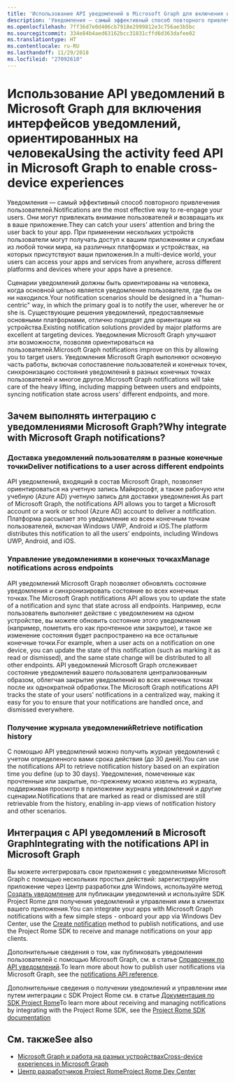```yaml
---
title: 'Использование API уведомлений в Microsoft Graph для включения интерфейсов уведомлений, ориентированных на человека '
description: 'Уведомления — самый эффективный способ повторного привлечения пользователей. Они могут привлекать внимание пользователей и возвращать их в ваше приложение. При применении нескольких устройств пользователи могут получать доступ к вашим приложениям и службам из любой точки мира, на различных платформах и устройствах, на которых присутствуют ваши приложения. '
ms.openlocfilehash: 7ff36d7e0d406cb7918e2999812e3c756ae3b5bc
ms.sourcegitcommit: 334e84b4aed63162bcc31831cffd6d363dafee02
ms.translationtype: HT
ms.contentlocale: ru-RU
ms.lasthandoff: 11/29/2018
ms.locfileid: "27092610"
---
```

# <a name="using-the-notifications-api-in-microsoft-graph-to-enable-human-centric-notification-experiences"></a><span data-ttu-id="74d8d-105">Использование API уведомлений в Microsoft Graph для включения интерфейсов уведомлений, ориентированных на человека</span><span class="sxs-lookup"><span data-stu-id="74d8d-105">Using the activity feed API in Microsoft Graph to enable cross-device experiences</span></span> 

<span data-ttu-id="74d8d-106">Уведомления — самый эффективный способ повторного привлечения пользователей.</span><span class="sxs-lookup"><span data-stu-id="74d8d-106">Notifications are the most effective way to re-engage your users.</span></span> <span data-ttu-id="74d8d-107">Они могут привлекать внимание пользователей и возвращать их в ваше приложение.</span><span class="sxs-lookup"><span data-stu-id="74d8d-107">They can catch your users' attention and bring the user back to your app.</span></span> <span data-ttu-id="74d8d-108">При применении нескольких устройств пользователи могут получать доступ к вашим приложениям и службам из любой точки мира, на различных платформах и устройствах, на которых присутствуют ваши приложения.</span><span class="sxs-lookup"><span data-stu-id="74d8d-108">In a multi-device world, your users can access your apps and services from anywhere, across different platforms and devices where your apps have a presence.</span></span> 

<span data-ttu-id="74d8d-109">Сценарии уведомлений должны быть ориентированы на человека, когда основной целью является уведомление пользователя, где бы он ни находился.</span><span class="sxs-lookup"><span data-stu-id="74d8d-109">Your notification scenarios should be designed in a "human-centric" way, in which the primary goal is to notify the user, wherever he or she is.</span></span> <span data-ttu-id="74d8d-110">Существующие решения уведомлений, предоставляемые основными платформами, отлично подходят для ориентации на устройства.</span><span class="sxs-lookup"><span data-stu-id="74d8d-110">Existing notification solutions provided by major platforms are excellent at targeting devices.</span></span> <span data-ttu-id="74d8d-111">Уведомления Microsoft Graph улучшают эти возможности, позволяя ориентироваться на пользователей.</span><span class="sxs-lookup"><span data-stu-id="74d8d-111">Microsoft Graph notifications  improve on this by allowing you to target users.</span></span> <span data-ttu-id="74d8d-112">Уведомления Microsoft Graph выполняют основную часть работы, включая сопоставление пользователей и конечных точек, синхронизацию состояния уведомлений в разных конечных точках пользователей и многое другое.</span><span class="sxs-lookup"><span data-stu-id="74d8d-112">Microsoft Graph notifications will take care of the heavy lifting, including mapping between users and endpoints, syncing notification state across users' different endpoints, and more.</span></span> 

## <a name="why-integrate-with-microsoft-graph-notifications"></a><span data-ttu-id="74d8d-113">Зачем выполнять интеграцию с уведомлениями Microsoft Graph?</span><span class="sxs-lookup"><span data-stu-id="74d8d-113">Why integrate with Microsoft Graph notifications?</span></span>
### <a name="deliver-notifications-to-a-user-across-different-endpoints"></a><span data-ttu-id="74d8d-114">Доставка уведомлений пользователям в разные конечные точки</span><span class="sxs-lookup"><span data-stu-id="74d8d-114">Deliver notifications to a user across different endpoints</span></span>
<span data-ttu-id="74d8d-115">API уведомлений, входящий в состав Microsoft Graph, позволяет ориентироваться на учетную запись Майкрософт, а также рабочую или учебную (Azure AD) учетную запись для доставки уведомления.</span><span class="sxs-lookup"><span data-stu-id="74d8d-115">As part of Microsoft Graph, the notifications API allows you to target a Microsoft account or a work or school (Azure AD) account to deliver a notification.</span></span> <span data-ttu-id="74d8d-116">Платформа рассылает это уведомление ко всем конечным точкам пользователей, включая Windows UWP, Android и iOS.</span><span class="sxs-lookup"><span data-stu-id="74d8d-116">The platform distributes this notification to all the users' endpoints, including Windows UWP, Android, and iOS.</span></span> 

### <a name="manage-notifications-across-endpoints"></a><span data-ttu-id="74d8d-117">Управление уведомлениями в конечных точках</span><span class="sxs-lookup"><span data-stu-id="74d8d-117">Manage notifications across endpoints</span></span>
<span data-ttu-id="74d8d-118">API уведомлений Microsoft Graph позволяет обновлять состояние уведомления и синхронизировать состояние во всех конечных точках.</span><span class="sxs-lookup"><span data-stu-id="74d8d-118">The Microsoft Graph notifications API allows you to update the state of a notification and sync that state across all endpoints.</span></span> <span data-ttu-id="74d8d-119">Например, если пользователь выполняет действие с уведомлением на одном устройстве, вы можете обновить состояние этого уведомления (например, пометить его как прочтенное или закрытое), и такое же изменение состояния будет распространено на все остальные конечные точки.</span><span class="sxs-lookup"><span data-stu-id="74d8d-119">For example, when a user acts on a notification on one device, you can update the state of this notification (such as marking it as read or dismissed), and the same state change will be distributed to all other endpoints.</span></span> <span data-ttu-id="74d8d-120">API уведомлений Microsoft Graph отслеживает состояние уведомлений вашего пользователя централизованным образом, облегчая закрытие уведомлений во всех конечных точках после их однократной обработки.</span><span class="sxs-lookup"><span data-stu-id="74d8d-120">The Microsoft Graph notifications API tracks the state of your users' notifications in a centralized way, making it easy for you to ensure that your notifications are handled once, and dismissed everywhere.</span></span>

### <a name="retrieve-notification-history"></a><span data-ttu-id="74d8d-121">Получение журнала уведомлений</span><span class="sxs-lookup"><span data-stu-id="74d8d-121">Retrieve notification history</span></span>
<span data-ttu-id="74d8d-122">С помощью API уведомлений можно получить журнал уведомлений с учетом определенного вами срока действия (до 30 дней).</span><span class="sxs-lookup"><span data-stu-id="74d8d-122">You can use the notifications API to retrieve notification history based on an expiration time you define (up to 30 days).</span></span> <span data-ttu-id="74d8d-123">Уведомления, помеченные как прочтенные или закрытые, по-прежнему можно извлечь из журнала, поддерживая просмотр в приложении журнала уведомлений и другие сценарии.</span><span class="sxs-lookup"><span data-stu-id="74d8d-123">Notifications that are marked as read or dismissed are still retrievable from the history, enabling in-app views of notification history and other  scenarios.</span></span> 

## <a name="integrating-with-the-notifications-api-in-microsoft-graph"></a><span data-ttu-id="74d8d-124">Интеграция с API уведомлений в Microsoft Graph</span><span class="sxs-lookup"><span data-stu-id="74d8d-124">Integrating with the notifications API in Microsoft Graph</span></span>

<span data-ttu-id="74d8d-125">Вы можете интегрировать свои приложения с уведомлениями Microsoft Graph с помощью нескольких простых действий: зарегистрируйте приложение через Центр разработки для Windows, используйте метод [Создать уведомление](/graph/api/projectrome-notification-post?view=graph-rest-beta) для публикации уведомлений и используйте SDK Project Rome для получения уведомлений и управления ими в клиентах вашего приложения.</span><span class="sxs-lookup"><span data-stu-id="74d8d-125">You can integrate your apps with Microsoft Graph notifications with a few simple steps - onboard your app via Windows Dev Center, use the [Create notification](/graph/api/projectrome-notification-post?view=graph-rest-beta) method to publish notifications, and use the Project Rome SDK to receive and manage notifications on your app clients.</span></span>  

<span data-ttu-id="74d8d-126">Дополнительные сведения о том, как публиковать уведомления пользователей с помощью Microsoft Graph, см. в статье [Справочник по API уведомлений](/graph/api/resources/notifications-api-overview?view=graph-rest-beta).</span><span class="sxs-lookup"><span data-stu-id="74d8d-126">To learn more about how to publish user notifications via Microsoft Graph, see the [notifications API reference](/graph/api/resources/notifications-api-overview?view=graph-rest-beta).</span></span>
 
<span data-ttu-id="74d8d-127">Дополнительные сведения о получении уведомлений и управлении ими путем интеграции с SDK Project Rome см. в статье [Документация по SDK Project Rome](https://docs.microsoft.com/ru-RU/windows/project-rome/)</span><span class="sxs-lookup"><span data-stu-id="74d8d-127">To learn more about receiving and managing notifications by integrating with the Project Rome SDK, see the [Project Rome SDK documentation](https://docs.microsoft.com/ru-RU/windows/project-rome/)</span></span> 

## <a name="see-also"></a><span data-ttu-id="74d8d-128">См. также</span><span class="sxs-lookup"><span data-stu-id="74d8d-128">See also</span></span>

- [<span data-ttu-id="74d8d-129">Microsoft Graph и работа на разных устройствах</span><span class="sxs-lookup"><span data-stu-id="74d8d-129">Cross-device experiences in Microsoft Graph</span></span>](cross-device-concept-overview.md)
- [<span data-ttu-id="74d8d-130">Центр разработчиков Project Rome</span><span class="sxs-lookup"><span data-stu-id="74d8d-130">Project Rome Dev Center</span></span>](https://aka.ms/projectrome)
